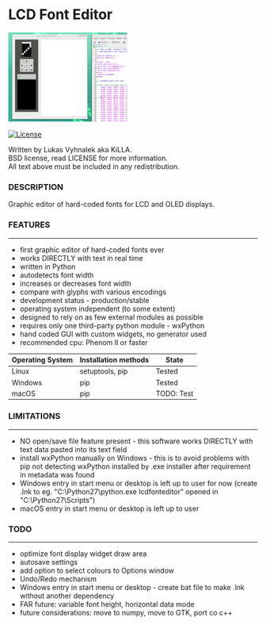# LCD Font Editor
![Image of LCD Font Editor](https://raw.githubusercontent.com/KiLLAAA/PROJECT/master/images/lcdfonteditor.gif)

[![License](https://img.shields.io/badge/License-BSD%202--Clause-orange.svg)](https://opensource.org/licenses/BSD-2-Clause)

Written by Lukas Vyhnalek aka KiLLA.<br/>
BSD license, read LICENSE for more information.<br/>
All text above must be included in any redistribution.<br/>

### DESCRIPTION
Graphic editor of hard-coded fonts for LCD and OLED displays.

### FEATURES

---

- first graphic editor of hard-coded fonts ever
- works DIRECTLY with text in real time
- written in Python
- autodetects font width
- increases or decreases font width
- compare with glyphs with various encodings
- development status - production/stable
- operating system independent (to some extent)
- designed to rely on as few external modules as possible
- requires only one third-party python module - wxPython
- hand coded GUI with custom widgets, no generator used
- recommended cpu: Phenom II or faster

| Operating System | Installation methods | State |
| --- | --- | --- |
| Linux | setuptools, pip | Tested |
| Windows | pip | Tested |
| macOS | pip | TODO: Test |

### LIMITATIONS

---

- NO open/save file feature present - this software works DIRECTLY with text data pasted into its text field
- install wxPython manually on Windows - this is to avoid problems with pip not detecting wxPython installed by .exe installer after requirement in metadata was found
- Windows entry in start menu or desktop is left up to user for now (create .lnk to eg. "C:\Python27\python.exe lcdfonteditor" opened in "C:\Python27\Scripts\")
- macOS entry in start menu or desktop is left up to user

### TODO

---

- optimize font display widget draw area
- autosave settings
- add option to select colours to Options window
- Undo/Redo mechanism
- Windows entry in start menu or desktop - create bat file to make .lnk without another dependency
- FAR future: variable font height, horizontal data mode
- future considerations: move to numpy, move to GTK, port co c++

